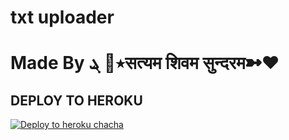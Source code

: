 # txt uploader

# Made By ٭🤍 ܔसत्यम शिवम सुन्दरम➼❤️


## DEPLOY TO HEROKU


[![Deploy to heroku chacha](https://www.herokucdn.com/deploy/button.svg)](https://dashboard.heroku.com/new?template=https://github.com/rawal01singhbhati/akku)
